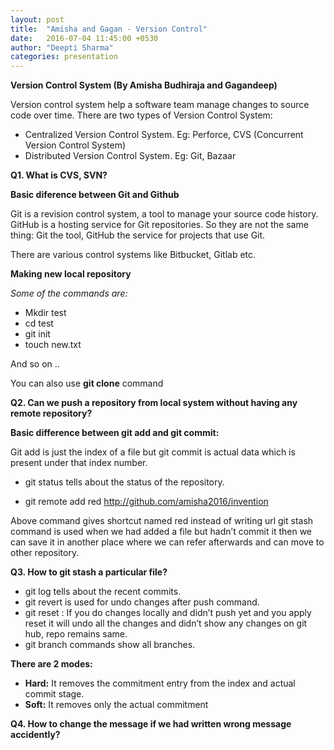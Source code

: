 ```yaml
---
layout: post
title:  "Amisha and Gagan - Version Control"
date:   2016-07-04 11:45:00 +0530
author: "Deepti Sharma"
categories: presentation
---
```



**Version Control System (By Amisha Budhiraja and Gagandeep)**

Version control system help a software team manage changes to source code over time.
There are two types of Version Control System:
- Centralized Version Control System. Eg: Perforce, CVS (Concurrent Version Control System)
- Distributed Version Control System. Eg: Git, Bazaar 

**Q1. What is CVS, SVN?**


**Basic diference between Git and Github**

Git is a revision control system, a tool to manage your source code history. GitHub is a hosting service for Git repositories. So they are not the same thing: Git the tool, GitHub the service for projects that use Git.

There are various control systems like Bitbucket, Gitlab etc.

**Making new local repository**

*Some of the commands are:*
- Mkdir test
- cd test
- git init
- touch new.txt

And so on ..
 
You can also use **git clone** command

**Q2. Can we push a repository from local system without having any remote repository?**

**Basic difference between git add and git commit:**

Git add is just the index of a file but git commit is actual data which is present under that index number.

- git status tells about the status of the repository.

- git remote add red http://github.com/amisha2016/invention

Above command gives shortcut named red instead of writing url
git stash command is used when we had added a file but hadn’t commit it then we can save it in another place where we can refer afterwards and can move to other repository.

**Q3. How to git stash a particular file?**

- git log tells about the recent commits.
- git revert is used for undo changes after push command.
- git reset : If you do changes locally and didn’t push yet and you apply reset it will undo all the changes and didn’t show any changes on git hub, repo remains same.
-  git branch commands show all branches.

**There are 2 modes:**
- **Hard:** It removes the commitment entry from the index and actual commit stage.
- **Soft:** It removes only the actual commitment


**Q4. How to change the message if we had written wrong message accidently?**

